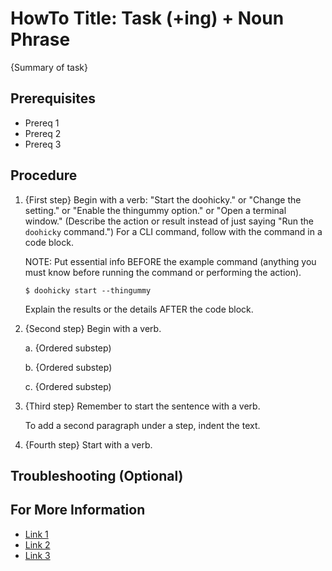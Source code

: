 # HowTo Title: Task (+ing) + Noun Phrase

<!--
  Copyright 2018-2020 Cargill Incorporated
  Licensed under Creative Commons Attribution 4.0 International License
  https://creativecommons.org/licenses/by/4.0/
-->

<!-- (like "Enabling Optional Features" or "Creating the Node Registry) -->

<!--
Note: The file name should match the title, with underscores instead of spaces
and no caps, such as configuring_splinter.md or enabling_optional_features.md.)
-->

{Summary of task}

<!--
Start the topic with a high-level description of the task and where it fits
in the Splinter ecosystem.
- What task does this topic explain?
- Who performs this task?
- When or why would you do this task?
- What is the desired result?
-->

## Prerequisites

* Prereq 1
* Prereq 2
* Prereq 3

<!--
List the requirements for this task (required software, information you must
provide, what tasks must be done before this one, etc.).
-->

## Procedure

<!--
Always number the steps. You can use bullets within a step for lists of items
that don't have an order, such as optional values or settings.
-->

1. {First step} Begin with a verb: "Start the doohicky." or "Change the
   setting." or "Enable the thingummy option." or "Open a terminal window."
   (Describe the action or result instead of just saying "Run the `doohicky`
   command.") For a CLI command, follow with the command in a code block.

   NOTE: Put essential info BEFORE the example command (anything you must
   know before running the command or performing the action).

   ``` console
   $ doohicky start --thingummy
   ```

   Explain the results or the details AFTER the code block.

1. {Second step} Begin with a verb.

   a. {Ordered substep)

   b. {Ordered substep)

   c. {Ordered substep)


1. {Third step} Remember to start the sentence with a verb.

   To add a second paragraph under a step, indent the text.

1. {Fourth step} Start with a verb.


## Troubleshooting (Optional)

<!--
If necessary...
-->

## For More Information

<!--
Add links to related topics (concepts, how-to topics, reference topics, etc.)
in a bulleted list.

If appropriate, show what task usually comes next.
-->

 * [Link 1](URL-or-relative-path)
 * [Link 2](URL-or-relative-path)
 * [Link 3](URL-or-relative-path)

